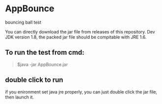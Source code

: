 # AppBounce

bouncing ball test

You can directly download the jar file from releases of this repository.
Dev JDK version 1.8, the packed jar file should be compitable with JRE 1.6.

## To run the test from cmd:
>$java -jar AppBounce.jar

## double click to run
if you enironment set java jre properly, you can just double click the jar file, then launch it.
